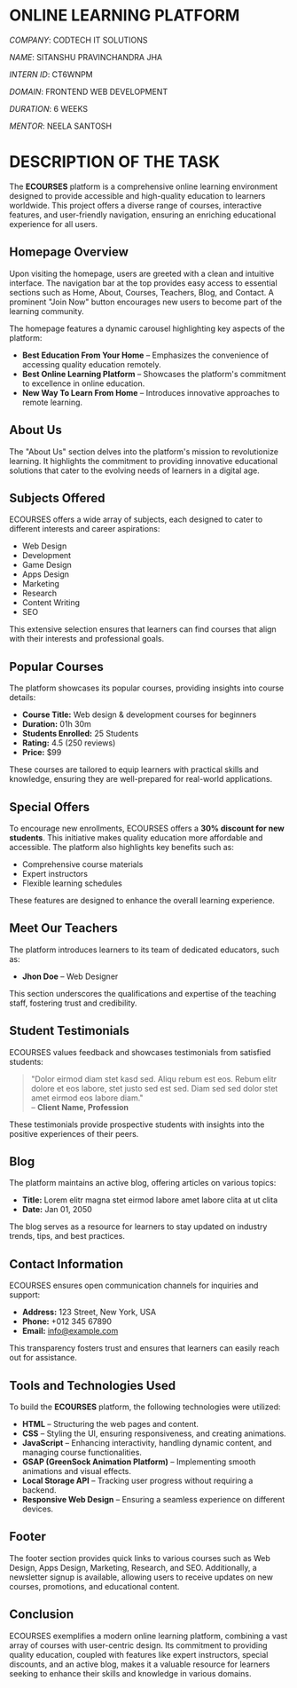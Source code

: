 # ONLINE LEARNING PLATFORM

*COMPANY*: CODTECH IT SOLUTIONS

*NAME*: SITANSHU PRAVINCHANDRA JHA

*INTERN ID*: CT6WNPM

*DOMAIN*: FRONTEND WEB DEVELOPMENT

*DURATION*: 6 WEEKS

*MENTOR*: NEELA SANTOSH

# DESCRIPTION OF THE TASK

The **ECOURSES** platform is a comprehensive online learning environment designed to provide accessible and high-quality education to learners worldwide. This project offers a diverse range of courses, interactive features, and user-friendly navigation, ensuring an enriching educational experience for all users.  

## **Homepage Overview**  

Upon visiting the homepage, users are greeted with a clean and intuitive interface. The navigation bar at the top provides easy access to essential sections such as Home, About, Courses, Teachers, Blog, and Contact. A prominent "Join Now" button encourages new users to become part of the learning community.  

The homepage features a dynamic carousel highlighting key aspects of the platform:  

- **Best Education From Your Home** – Emphasizes the convenience of accessing quality education remotely.  
- **Best Online Learning Platform** – Showcases the platform's commitment to excellence in online education.  
- **New Way To Learn From Home** – Introduces innovative approaches to remote learning.  

## **About Us**  

The "About Us" section delves into the platform's mission to revolutionize learning. It highlights the commitment to providing innovative educational solutions that cater to the evolving needs of learners in a digital age.  

## **Subjects Offered**  

ECOURSES offers a wide array of subjects, each designed to cater to different interests and career aspirations:  

- Web Design  
- Development  
- Game Design  
- Apps Design  
- Marketing  
- Research  
- Content Writing  
- SEO  

This extensive selection ensures that learners can find courses that align with their interests and professional goals.  

## **Popular Courses**  

The platform showcases its popular courses, providing insights into course details:  

- **Course Title:** Web design & development courses for beginners  
- **Duration:** 01h 30m  
- **Students Enrolled:** 25 Students  
- **Rating:** 4.5 (250 reviews)  
- **Price:** $99  

These courses are tailored to equip learners with practical skills and knowledge, ensuring they are well-prepared for real-world applications.  

## **Special Offers**  

To encourage new enrollments, ECOURSES offers a **30% discount for new students**. This initiative makes quality education more affordable and accessible. The platform also highlights key benefits such as:  

- Comprehensive course materials  
- Expert instructors  
- Flexible learning schedules  

These features are designed to enhance the overall learning experience.  

## **Meet Our Teachers**  

The platform introduces learners to its team of dedicated educators, such as:  

- **Jhon Doe** – Web Designer  

This section underscores the qualifications and expertise of the teaching staff, fostering trust and credibility.  

## **Student Testimonials**  

ECOURSES values feedback and showcases testimonials from satisfied students:  

> "Dolor eirmod diam stet kasd sed. Aliqu rebum est eos. Rebum elitr dolore et eos labore, stet justo sed est sed. Diam sed sed dolor stet amet eirmod eos labore diam."  
> – **Client Name, Profession**  

These testimonials provide prospective students with insights into the positive experiences of their peers.  

## **Blog**  

The platform maintains an active blog, offering articles on various topics:  

- **Title:** Lorem elitr magna stet eirmod labore amet labore clita at ut clita  
- **Date:** Jan 01, 2050  

The blog serves as a resource for learners to stay updated on industry trends, tips, and best practices.  

## **Contact Information**  

ECOURSES ensures open communication channels for inquiries and support:  

- **Address:** 123 Street, New York, USA  
- **Phone:** +012 345 67890  
- **Email:** info@example.com  

This transparency fosters trust and ensures that learners can easily reach out for assistance.  

## **Tools and Technologies Used**  

To build the **ECOURSES** platform, the following technologies were utilized:  

- **HTML** – Structuring the web pages and content.  
- **CSS** – Styling the UI, ensuring responsiveness, and creating animations.  
- **JavaScript** – Enhancing interactivity, handling dynamic content, and managing course functionalities.  
- **GSAP (GreenSock Animation Platform)** – Implementing smooth animations and visual effects.  
- **Local Storage API** – Tracking user progress without requiring a backend.  
- **Responsive Web Design** – Ensuring a seamless experience on different devices.  

## **Footer**  

The footer section provides quick links to various courses such as Web Design, Apps Design, Marketing, Research, and SEO. Additionally, a newsletter signup is available, allowing users to receive updates on new courses, promotions, and educational content.  

## **Conclusion**  

ECOURSES exemplifies a modern online learning platform, combining a vast array of courses with user-centric design. Its commitment to providing quality education, coupled with features like expert instructors, special discounts, and an active blog, makes it a valuable resource for learners seeking to enhance their skills and knowledge in various domains.  
